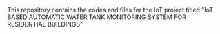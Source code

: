 This repository contains the codes and files for the IoT project titled "IoT BASED AUTOMATIC WATER TANK MONITORING SYSTEM 
FOR RESIDENTIAL BUILDINGS"
